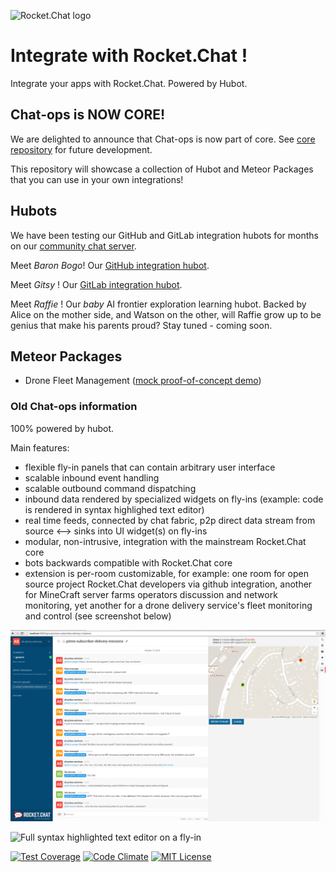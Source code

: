 ![Rocket.Chat logo](https://rocket.chat/images/logo/logo-dark.svg?v3)

# Integrate with Rocket.Chat !

Integrate your apps with Rocket.Chat.   Powered by Hubot.

## Chat-ops is NOW CORE!

We are delighted to announce that Chat-ops is now part of core.  See [core repository](https://github.com/RocketChat/Rocket.Chat) for future development.

This repository will showcase a collection of Hubot and Meteor Packages that you can use in your own integrations!

## Hubots 

We have been testing our GitHub and GitLab integration hubots for months on our 
[community chat server](https://demo.rocket.chat/).

Meet *Baron Bogo*!   Our [GitHub integration hubot](https://github.com/RocketChat/Rocket.Chat.Ops/tree/develop/hubots/hubot-baronbogo).

Meet *Gitsy* !   Our [GitLab integration hubot](https://github.com/RocketChat/Rocket.Chat.Ops/tree/develop/hubots/hubot-gitsy).

Meet *Raffie* !  Our _baby_ AI frontier exploration learning hubot.  Backed by Alice on the mother side, and Watson on the other, will Raffie grow up to be genius that make his parents proud?   Stay tuned - coming soon.


## Meteor Packages 
* Drone Fleet Management ([mock proof-of-concept demo](https://github.com/RocketChat/Rocket.Chat.Ops/tree/develop/packages/rocketchat-chatops))


### Old Chat-ops information

100% powered by hubot.

Main features:

* flexible fly-in panels that can contain arbitrary user interface
* scalable inbound event handling
* scalable outbound command dispatching
* inbound data rendered by specialized widgets on fly-ins (example: code is rendered in syntax highlighed text editor)
* real time feeds, connected by chat fabric, p2p direct data stream from source <--> sinks into UI widget(s) on fly-ins
* modular, non-intrusive, integration with the mainstream Rocket.Chat core
* bots backwards compatible with Rocket.Chat core
* extension is per-room customizable, for example: one room for open source project Rocket.Chat developers via github integration, another for MineCraft server farms operators discussion and network monitoring, yet another for a drone delivery service's fleet monitoring and control (see screenshot below)

![Integrate your apps with fly-in panels](https://raw.githubusercontent.com/Sing-Li/bbug/master/images/dronechatops.png)

![Full syntax highlighted text editor on a fly-in](https://cloud.githubusercontent.com/assets/122633/9616075/2d6b419c-50ca-11e5-8eef-3d378250396d.png)



[![Test Coverage](https://codeclimate.com/github/RocketChat/Rocket.Chat.Ops/badges/coverage.svg)](https://codeclimate.com/github/RocketChat/Rocket.Chat.Ops/coverage)
[![Code Climate](https://codeclimate.com/github/RocketChat/Rocket.Chat.Ops/badges/gpa.svg)](https://codeclimate.com/github/RocketChat/Rocket.Chat.Ops)
[![MIT License](http://img.shields.io/badge/license-MIT-blue.svg?style=flat)](https://github.com/RocketChat/Rocket.Chat/raw/master/LICENSE)

